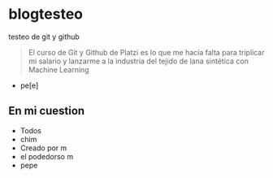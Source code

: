 # blogtesteo
testeo de git y github
>El curso de Git y Github de Platzi es lo que me hacía falta para triplicar mi salario y lanzarme a la industria del tejido de lana sintética con Machine Learning

- pe[e]

## En mi cuestion
* Todos
* chim
* Creado por m
* el podedorso m
* pepe